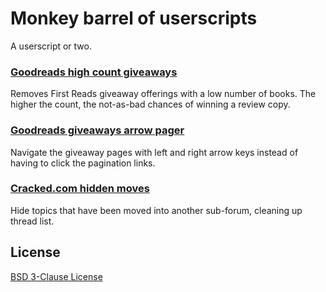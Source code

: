 # Monkey barrel of userscripts

A userscript or two.

### [Goodreads high count giveaways](./goodreads-giveaway-high-count.user.js)  

Removes First Reads giveaway offerings with a low number of books. 
The higher the count, the not-as-bad chances of winning a review copy.

### [Goodreads giveaways arrow pager](./goodreads-arrow-pager.user.js)

Navigate the giveaway pages with left and right arrow keys instead of 
having to click the pagination links.

### [Cracked.com hidden moves](./cracked-hidden-moves.user.js)

Hide topics that have been moved into another sub-forum, 
cleaning up thread list.


## License

[BSD 3-Clause License](http://opensource.org/licenses/BSD-3-Clause)